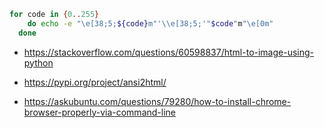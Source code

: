
```bash
for code in {0..255}
    do echo -e "\e[38;5;${code}m"'\\e[38;5;'"$code"m"\e[0m"
  done
```

- https://stackoverflow.com/questions/60598837/html-to-image-using-python

- https://pypi.org/project/ansi2html/


- https://askubuntu.com/questions/79280/how-to-install-chrome-browser-properly-via-command-line